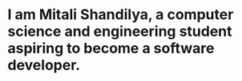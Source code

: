 # I am Mitali Shandilya, a computer science and engineering student aspiring to become a software developer.
